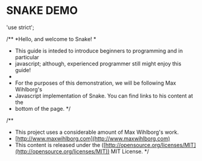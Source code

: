 SNAKE DEMO
=================

'use strict';

/**
 *Hello, and welcome to Snake!
 *
 * This guide is inteded to introduce beginners to programming and in particular 
 * javascript; although, experienced programmer still might enjoy this guide!
 *
 * For the purposes of this demonstration, we will be following Max Wihlborg's 
 * Javascript implementation of Snake. You can find links to his content at the 
 * bottom of the page.
 */

/**
 * This project uses a considerable amount of Max Wihlborg's work.
 * [http://www.maxwihlborg.com](http://www.maxwihlborg.com)
 * This content is released under the ([http://opensource.org/licenses/MIT](http://opensource.org/licenses/MIT)) MIT License.
 */
